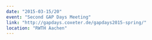 ```yaml
---
date: "2015-03-15/20"
event: "Second GAP Days Meeting"
link: "http://gapdays.coxeter.de/gapdays2015-spring/"
location: "RWTH Aachen"
---
```

